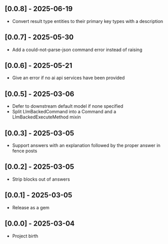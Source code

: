 ## [0.0.8] - 2025-06-19

- Convert result type entities to their primary key types with a description

## [0.0.7] - 2025-05-30

- Add a could-not-parse-json command error instead of raising

## [0.0.6] - 2025-05-21

- Give an error if no ai api services have been provided

## [0.0.5] - 2025-03-06

- Defer to downstream default model if none specified
- Split LlmBackedCommand into a Command and a LlmBackedExecuteMethod mixin

## [0.0.3] - 2025-03-05

- Support answers with an explanation followed by the proper answer in fence posts

## [0.0.2] - 2025-03-05

- Strip <think> blocks out of answers

## [0.0.1] - 2025-03-05

- Release as a gem

## [0.0.0] - 2025-03-04

- Project birth
